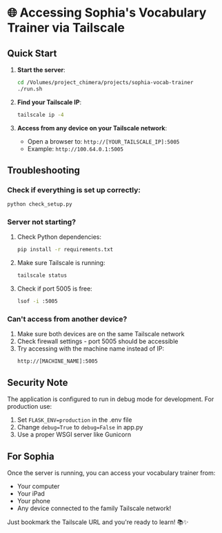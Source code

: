 # 🌐 Accessing Sophia's Vocabulary Trainer via Tailscale

## Quick Start

1. **Start the server**:
   ```bash
   cd /Volumes/project_chimera/projects/sophia-vocab-trainer
   ./run.sh
   ```

2. **Find your Tailscale IP**:
   ```bash
   tailscale ip -4
   ```

3. **Access from any device on your Tailscale network**:
   - Open a browser to: `http://[YOUR_TAILSCALE_IP]:5005`
   - Example: `http://100.64.0.1:5005`

## Troubleshooting

### Check if everything is set up correctly:
```bash
python check_setup.py
```

### Server not starting?
1. Check Python dependencies:
   ```bash
   pip install -r requirements.txt
   ```

2. Make sure Tailscale is running:
   ```bash
   tailscale status
   ```

3. Check if port 5005 is free:
   ```bash
   lsof -i :5005
   ```

### Can't access from another device?
1. Make sure both devices are on the same Tailscale network
2. Check firewall settings - port 5005 should be accessible
3. Try accessing with the machine name instead of IP:
   ```
   http://[MACHINE_NAME]:5005
   ```

## Security Note
The application is configured to run in debug mode for development. For production use:
1. Set `FLASK_ENV=production` in the .env file
2. Change `debug=True` to `debug=False` in app.py
3. Use a proper WSGI server like Gunicorn

## For Sophia
Once the server is running, you can access your vocabulary trainer from:
- Your computer
- Your iPad
- Your phone
- Any device connected to the family Tailscale network!

Just bookmark the Tailscale URL and you're ready to learn! 📚✨